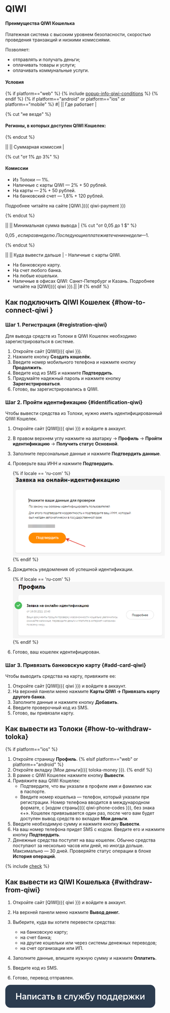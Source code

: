 # QIWI 

#### Преимущества QIWI Кошелька

Платежная система с высоким уровнем безопасности, скоростью проведения транзакций и низкими комиссиями.

Позволяет:

- отправлять и получать деньги;
- оплачивать товары и услуги;
- оплачивать коммунальные услуги.

#### Условия

{% if platform=="web" %}
{% include [popup-info-qiwi-conditions](../_includes/pay/popup-info/id-popup-info/qiwi-conditions.md) %}
{% endif %}
{% if platform=="android" or platform=="ios" or platform=="mobile" %}
#|
|| Где работает | 

{% cut "не везде" %}

#### Регионы, в которых доступен QIWI Кошелек:

{% endcut %}

 ||
|| Суммарная комиссия | 

{% cut "от 1% до 3%" %}

#### Комиссии

- Из Толоки — 1%.
- Наличные с карты QIWI — 2% + 50 рублей.
- На карты — 2% + 50 рублей.
- На банковский счет — 1,8% + 120 рублей.

Подробнее читайте на сайте [QIWI.]({{ qiwi-payment }})

{% endcut %}

||
|| Минимальная сумма вывода | {% cut "от 0,05 до 1 $" %}

0,05 $, если раз в неделю. Последующие платежи в течение недели — 1 $.

{% endcut %}

 ||
|| Куда вывести дальше | - Наличные с карты QIWI.
- На банковскую карту.
- На счет любого банка.
- На любые кошельки.
- Наличные в офисах QIWI: Санкт-Петербург и Казань.
 Подробнее читайте на [QIWI]({{ qiwi }}).||
|#
{% endif %}

## Как подключить QIWI Кошелек {#how-to-connect-qiwi }

### Шаг 1. Регистрация {#registration-qiwi}

Для вывода средств из Толоки в QIWI Кошелек необходимо зарегистрироваться в системе.

1. Откройте сайт [QIWI]({{ qiwi }}).
1. Нажмите кнопку **Создать кошелёк.**
1. Введите номер мобильного телефона и нажмите кнопку **Продолжить**.
1. Введите код из SMS и нажмите **Подтвердить**.
1. Придумайте надежный пароль и нажмите кнопку **Зарегистрироваться**.
1. Готово, вы зарегистрировались в QIWI.

### Шаг 2. Пройти идентификацию  {#identification-qiwi}

Чтобы вывести средства из Толоки, нужно иметь идентифицированный QIWI Кошелек.

1. Откройте сайт [QIWI]({{ qiwi }}) и войдите в аккаунт.
1. В правом верхнем углу нажмите на аватарку → **Профиль** → **Пройти идентификацию** → **Получить статус Основной**.
1. Заполните персональные данные и нажмите **Подтвердить данные**.
1. Проверьте ваш ИНН и нажмите **Подтвердить**.

   {% if locale == 'ru-com' %}![](../assets/Qiwi/ENN-QIWI.png){% endif %}
    
1. Дождитесь уведомления об успешной идентификации.

   {% if locale == 'ru-com' %}![](../assets/Qiwi/itog.png){% endif %}
    
1. Готово, ваш кошелек идентифицирован.

### Шаг 3. Привязать банковскую карту {#add-card-qiwi}

Чтобы выводить средства на карту, привяжите ее:

1. Откройте сайт [QIWI]({{ qiwi }}) и войдите в аккаунт.
1. На верхней панели меню нажмите **Карты QIWI → Привязать карту другого банка**.
1. Заполните данные и нажмите кнопку **Добавить**.
1. Введите проверочный код из SMS.
1. Готово, вы привязали карту.


## Как вывести из Толоки {#how-to-withdraw-toloka}

{% if platform=="ios" %}
1. Откройте страницу **Профиль**.
{% elsif platform=="web" or platform=="android" %}
1. Откройте вкладку [Мои деньги]({{ toloka-money }}).
{% endif %}
1. В рамке с QIWI Кошелек нажмите кнопку **Вывести**.
1. Привяжите ваш QIWI Кошелек:
    - Подтвердите, что вы указали в профиле имя и фамилию как в паспорте.
    - Введите номер кошелька — телефон, который указали при регистрации. Номер телефона вводится в международном формате, с [кодом страны]({{ qiwi-phone-codes }}), без знака «+».
    Кошелек привязывается один раз, после чего вам будет доступен вывод средств во вкладке **Мои деньги**.
1. Введите необходимую сумму и нажмите кнопку **Вывести**.
1. На ваш номер телефона придет SMS с кодом. Введите его и нажмите кнопку **Подтвердить**.
1. Денежные средства поступят на ваш кошелек. Обычно средства поступают за несколько часов или дней, но иногда дольше. Максимально — 30 дней. Проверяйте статус операции в блоке **История операций**.

{% include [check](../_includes/pay/about/check.md) %}



## Как вывести из QIWI Кошелька {#withdraw-from-qiwi}

1. Откройте сайт [QIWI]({{ qiwi }}) и войдите в аккаунт.
1. На верхней панели меню нажмите **Вывод денег.**
1. Выберите, куда вы хотите перевести средства:
    - на банковскую карту;
    - на счет банка;
    - на другие кошельки или через системы денежных переводов;
    - на счет организации или ИП.
    
1. Заполните данные, впишите нужную сумму и нажмите **Оплатить**.
1. Введите код из SMS.
1. Готово, перевод отправлен.


[![](../assets/buttons/contact-support.svg)](../troubleshooting/troubleshooting.md#money_withdrawal)

